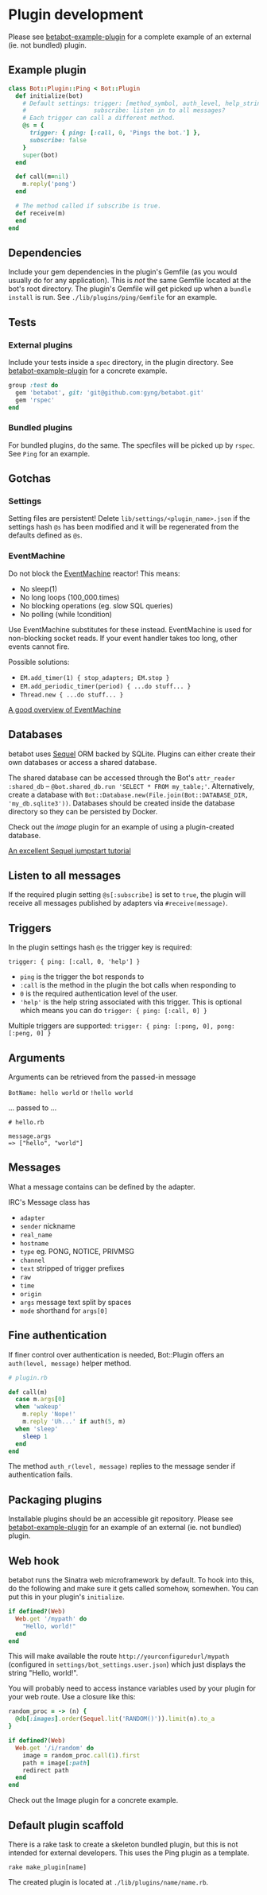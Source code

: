 # Plugin development

Please see [betabot-example-plugin](https://github.com/gyng/betabot-example-plugin) for a complete example of an external (ie. not bundled) plugin.

## Example plugin

```ruby
class Bot::Plugin::Ping < Bot::Plugin
  def initialize(bot)
    # Default settings: trigger: [method_symbol, auth_level, help_string]
    #                   subscribe: listen in to all messages?
    # Each trigger can call a different method.
    @s = {
      trigger: { ping: [:call, 0, 'Pings the bot.'] },
      subscribe: false
    }
    super(bot)
  end

  def call(m=nil)
    m.reply('pong')
  end

  # The method called if subscribe is true.
  def receive(m)
  end
end
```

## Dependencies

Include your gem dependencies in the plugin's Gemfile (as you would usually do for any application). This is *not* the same Gemfile located at the bot's root directory. The plugin's Gemfile will get picked up when a `bundle install` is run. See `./lib/plugins/ping/Gemfile` for an example.

## Tests

### External plugins

Include your tests inside a `spec` directory, in the plugin directory. See [betabot-example-plugin](https://github.com/gyng/betabot-example-plugin) for a concrete example.

```ruby
group :test do
  gem 'betabot', git: 'git@github.com:gyng/betabot.git'
  gem 'rspec'
end
```

### Bundled plugins

For bundled plugins, do the same. The specfiles will be picked up by `rspec`. See `Ping` for an example.

## Gotchas

### Settings

Setting files are persistent! Delete `lib/settings/<plugin_name>.json` if the settings hash `@s` has been modified and it will be regenerated from the defaults defined as `@s`.

### EventMachine

Do not block the [EventMachine](https://github.com/eventmachine/eventmachine) reactor! This means:

* No sleep(1)
* No long loops (100_000.times)
* No blocking operations (eg. slow SQL queries)
* No polling (while !condition)

Use EventMachine substitutes for these instead. EventMachine is used for non-blocking socket reads. If your event handler takes too long, other events cannot fire.

Possible solutions:

* `EM.add_timer(1) { stop_adapters; EM.stop }`
* `EM.add_periodic_timer(period) { ...do stuff... }`
* `Thread.new { ...do stuff... }`

[A good overview of EventMachine](http://www.scribd.com/doc/28253878/EventMachine-scalable-non-blocking-i-o-in-ruby)

## Databases

betabot uses [Sequel](https://github.com/jeremyevans/sequel) ORM backed by SQLite. Plugins can either create their own databases or access a shared database.

The shared database can be accessed through the Bot's `attr_reader :shared_db` &ndash; `@bot.shared_db.run 'SELECT * FROM my_table;'`. Alternatively, create a database with `Bot::Database.new(File.join(Bot::DATABASE_DIR, 'my_db.sqlite3'))`. Databases should be created inside the database directory so they can be persisted by Docker.

Check out the *image* plugin for an example of using a plugin-created database.

[An excellent Sequel jumpstart tutorial](http://tutorials.jumpstartlab.com/topics/sequel.html)

## Listen to all messages

If the required plugin setting `@s[:subscribe]` is set to `true`, the plugin will receive all messages published by adapters via `#receive(message)`.

## Triggers

In the plugin settings hash `@s` the trigger key is required:

    trigger: { ping: [:call, 0, 'help'] }

* `ping` is the trigger the bot responds to
* `:call` is the method in the plugin the bot calls when responding to
* `0` is the required authentication level of the user.
* `'help'` is the help string associated with this trigger. This is optional which means you can do `trigger: { ping: [:call, 0] }`

Multiple triggers are supported: `trigger: { ping: [:pong, 0], pong: [:peng, 0] }`

## Arguments

Arguments can be retrieved from the passed-in message

`BotName: hello world` or `!hello world`

... passed to ...

    # hello.rb

    message.args
    => ["hello", "world"]

## Messages

What a message contains can be defined by the adapter.

IRC's Message class has

* `adapter`
* `sender` nickname
* `real_name`
* `hostname`
* `type` eg. PONG, NOTICE, PRIVMSG
* `channel`
* `text` stripped of trigger prefixes
* `raw`
* `time`
* `origin`
* `args` message text split by spaces
* `mode` shorthand for `args[0]`

## Fine authentication

If finer control over authentication is needed, Bot::Plugin offers an `auth(level, message)` helper method.

```ruby
# plugin.rb

def call(m)
  case m.args[0]
  when 'wakeup'
    m.reply 'Nope!'
    m.reply 'Uh...' if auth(5, m)
  when 'sleep'
    sleep 1
  end
end

```

The method `auth_r(level, message)` replies to the message sender if authentication fails.

## Packaging plugins

Installable plugins should be an accessible git repository. Please see [betabot-example-plugin](https://github.com/gyng/betabot-example-plugin) for an example of an external (ie. not bundled) plugin.

## Web hook

betabot runs the Sinatra web microframework by default. To hook into this, do the following and make sure it gets called somehow, somewhen. You can put this in your plugin's `initialize`.

```ruby
if defined?(Web)
  Web.get '/mypath' do
    "Hello, world!"
  end
end
```

This will make available the route `http://yourconfiguredurl/mypath` (configured in `settings/bot_settings.user.json`) which just displays the string "Hello, world!".

You will probably need to access instance variables used by your plugin for your web route. Use a closure like this:

```ruby
random_proc = -> (n) {
  @db[:images].order(Sequel.lit('RANDOM()')).limit(n).to_a
}

if defined?(Web)
  Web.get '/i/random' do
    image = random_proc.call(1).first
    path = image[:path]
    redirect path
  end
end
```

Check out the Image plugin for a concrete example.

## Default plugin scaffold

There is a rake task to create a skeleton bundled plugin, but this is not intended for external developers. This uses the Ping plugin as a template.

    rake make_plugin[name]

The created plugin is located at `./lib/plugins/name/name.rb`.
